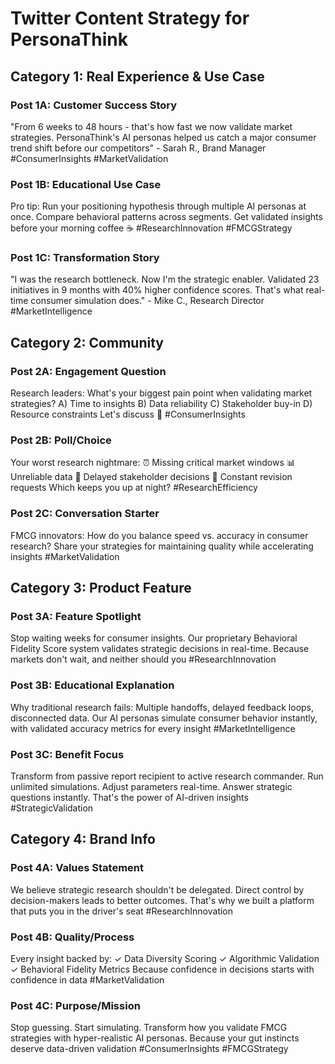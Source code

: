 # **Twitter Content Strategy for PersonaThink**

## **Category 1: Real Experience & Use Case**

### **Post 1A: Customer Success Story**
"From 6 weeks to 48 hours - that's how fast we now validate market strategies. PersonaThink's AI personas helped us catch a major consumer trend shift before our competitors" - Sarah R., Brand Manager #ConsumerInsights #MarketValidation

### **Post 1B: Educational Use Case**
Pro tip: Run your positioning hypothesis through multiple AI personas at once. Compare behavioral patterns across segments. Get validated insights before your morning coffee ☕️ #ResearchInnovation #FMCGStrategy

### **Post 1C: Transformation Story**
"I was the research bottleneck. Now I'm the strategic enabler. Validated 23 initiatives in 9 months with 40% higher confidence scores. That's what real-time consumer simulation does." - Mike C., Research Director #MarketIntelligence

## **Category 2: Community**

### **Post 2A: Engagement Question**
Research leaders: What's your biggest pain point when validating market strategies? A) Time to insights B) Data reliability C) Stakeholder buy-in D) Resource constraints Let's discuss 🤔 #ConsumerInsights

### **Post 2B: Poll/Choice**
Your worst research nightmare:
⏰ Missing critical market windows
📊 Unreliable data
💼 Delayed stakeholder decisions
🔄 Constant revision requests
Which keeps you up at night? #ResearchEfficiency

### **Post 2C: Conversation Starter**
FMCG innovators: How do you balance speed vs. accuracy in consumer research? Share your strategies for maintaining quality while accelerating insights #MarketValidation

## **Category 3: Product Feature**

### **Post 3A: Feature Spotlight**
Stop waiting weeks for consumer insights. Our proprietary Behavioral Fidelity Score system validates strategic decisions in real-time. Because markets don't wait, and neither should you #ResearchInnovation

### **Post 3B: Educational Explanation**
Why traditional research fails: Multiple handoffs, delayed feedback loops, disconnected data. Our AI personas simulate consumer behavior instantly, with validated accuracy metrics for every insight #MarketIntelligence

### **Post 3C: Benefit Focus**
Transform from passive report recipient to active research commander. Run unlimited simulations. Adjust parameters real-time. Answer strategic questions instantly. That's the power of AI-driven insights #StrategicValidation

## **Category 4: Brand Info**

### **Post 4A: Values Statement**
We believe strategic research shouldn't be delegated. Direct control by decision-makers leads to better outcomes. That's why we built a platform that puts you in the driver's seat #ResearchInnovation

### **Post 4B: Quality/Process**
Every insight backed by:
✓ Data Diversity Scoring
✓ Algorithmic Validation
✓ Behavioral Fidelity Metrics
Because confidence in decisions starts with confidence in data #MarketValidation

### **Post 4C: Purpose/Mission**
Stop guessing. Start simulating. Transform how you validate FMCG strategies with hyper-realistic AI personas. Because your gut instincts deserve data-driven validation #ConsumerInsights #FMCGStrategy